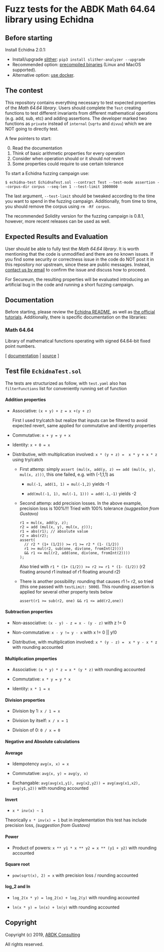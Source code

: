 # Fuzz tests for the ABDK Math 64.64 library using Echidna

## Before starting

Install Echidna 2.0.1:

* Install/upgrade [slither](https://github.com/crytic/slither): `pip3 install slither-analyzer --upgrade`
* Recommended option: [precompiled binaries](https://github.com/crytic/echidna/releases/tag/v2.0.1) (Linux and MacOS supported). 
* Alternative option: [use docker](https://hub.docker.com/layers/echidna/trailofbits/echidna/v2.0.1/images/sha256-526df14f9a90ba5615816499844263e851d7f34ed241acbdd619eb7aa0bb8556?context=explore).

## The contest

This repository contains everything necessary to test expected properties of the *Math 64.64 library*. Users should complete the `Test` creating functions to test different invariants from different mathematical operations (e.g. add, sub, etc) and adding assertions. The developer marked two functions as `private` instead of `internal` (`sqrtu` and `divuu`) which we are NOT going to directly test. 

A few pointers to start:

0. Read the documentation
1. Think of basic arithmetic properties for every operation
2. Consider when operation should or it should *not* revert
3. Some properties could require to use certain tolerance

To start a Echidna fuzzing campaign use:

```
$ echidna-test EchidnaTest.sol --contract Test --test-mode assertion --corpus-dir corpus --seq-len 1 --test-limit 1000000 
```

The last argument, `--test-limit` should be tweaked according to the time you want to spend in the fuzzing campaign. 
Additionally, from time to time, you should remove the corpus using `rm -Rf corpus`.

The recommended Solidity version for the fuzzing campaign is 0.8.1, however, more recent releases can be used as well.

## Expected Results and Evaluation

User should be able to fully test the *Math 64.64 library*. It is worth mentioning that the code is unmodified and there are no known issues. 
If you find some security or correctness issue in the code do NOT post it in this repository nor upstream, since these are public messages.
Instead, [contact us by email](mailto:gustavo.grieco@trailofbits.com) to confirm the issue and discuss how to proceed.

For Secureum, the resulting properties will be evaluated introducing an artificial bug in the code and running a short fuzzing campaign. 

## Documentation

Before starting, please review the [Echidna README](https://github.com/crytic/echidna#echidna-a-fast-smart-contract-fuzzer-), as well as [the official tutorials](https://github.com/crytic/building-secure-contracts/tree/master/program-analysis/echidna). Additionally, there is specific documentation on the libraries:

### Math 64.64

Library of mathematical functions operating with signed 64.64-bit fixed point
numbers.

\[ [documentation](ABDKMath64x64.md) | [source](ABDKMath64x64.sol) \]

## Test file `EchidnaTest.sol`
The tests are structurized as follow, with `test.yaml` also has `filterFunctions` list for conveniently running set of function 

#### Addition properties
- Associative: `(x + y) + z = x +(y + z)`

  First I used try/catch but realize that inputs can be filtered to avoid expected revert, same applied for commutative and identity properties

- Commutative: `x + y = y + x`

- Identity: `x + 0 = x`

- Distributive, with multiplication involved: `x * (y + z) =  x * y + x * z` using try/catch 

  - First attemp: simply `assert (mul(x, add(y, z) == add (mul(x, y), mul(x, z)))`, this one failed, e.g. with (-1,1,1) as
  
    - `mul(-1, add(1, 1) = mul(-1,2)` yields -1

    - `add(mul(-1, 1), mul(-1, 1))) = add(-1,-1)` yields -2
  
  - Second attemp: add precision losses. In the above example, precision loss is 100%!!! Tried with 100% tolerance *(suggestion from Gustavo)*
      ```solidity
      r1 = mul(x, add(y, z);
      r2 = add (mul(x, y), mul(x, z)));
      r1 = abs(r1); // absolute value
      r2 = abs(r2);
      assert(
        // r2 * (1+ (1/2)) >= r1 >= r2 * (1- (1/2))
        r1 >= mul(r2, sub(one, div(one, fromInt(2))))
        && r1 <= mul(r2, add(one, div(one, fromInt(2))))
      );
      ```
    Also tried with `r1 * (1+ (1/2)) >= r2 >= r1 * (1- (1/2))` (r2 floating around r1 instead of r1 floating around r2)

  - There is another possibility: rounding that causes r1 != r2, so tried (this one passed with `testLimit: 5000`). This rounding assertion is applied for several other property tests below
      ```solidity
      assert(r1 >= sub(r2, one) && r1 <= add(r2,one))
      ```

#### Subtraction properties
- Non-associative: `(x - y) - z = x - (y - z)` with z != 0

- Non-commutative: `x - y != y - x` with x != 0 || y!0 

- Distributive, with multiplication involved: `x * (y - z) =  x * y - x * z` with rounding accounted


#### Multiplication properties
- Associative: `(x * y) * z = x * (y * z)` with rounding accounted

- Commutative: `x * y = y * x`

- Identity: `x * 1 = x` 

#### Division properties
- Division by 1: `x / 1 = x`

- Division by itself: `x / x = 1`

- Division of 0: `0 / x = 0` 

#### Negative and Absolute calculations 

#### Average
- Idempotency `avg(x, x) = x`

- Commutative: `avg(x, y) = avg(y, x)`

- Exchangable: `avg(avg(x1,y1), avg(x2,y2)) = avg(avg(x1,x2), avg(y1,y2))` with rounding accounted 

#### Invert
- `x * inv(x) ~ 1` 

Theorically `x * inv(x) = 1` but in implementation this test has include precision loss, *(suggestion from Gustavo)*

#### Power
- Product of powers: `x ** y1 * x ** y2 = x ** (y1 + y2)` with rounding accounted 

#### Square root
- `pow(sqrt(x), 2) = x` with precision loss / rounding accounted 

#### log_2 and ln
- `log_2(x * y) = log_2(x) + log_2(y)` with rounding accounted

- `ln(x * y) = ln(x) + ln(y)` with rounding accounted 


## Copyright

Copyright (c) 2019, [ABDK Consulting](https://abdk.consulting/)

All rights reserved.
